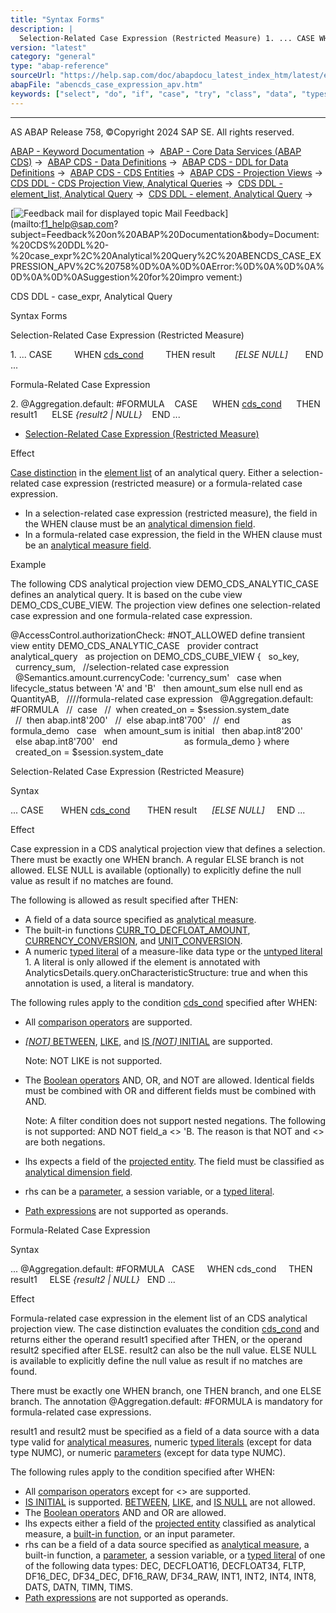 ```yaml
---
title: "Syntax Forms"
description: |
  Selection-Related Case Expression (Restricted Measure) 1. ... CASE WHEN cds_cond(https://help.sap.com/doc/abapdocu_latest_index_htm/latest/en-US/abencds_conditional_expression_v2.htm) THEN result ELSE NULL END ... Formula-Related Case Expression 2. @Aggregation.default: #FORMULA CASE WH
version: "latest"
category: "general"
type: "abap-reference"
sourceUrl: "https://help.sap.com/doc/abapdocu_latest_index_htm/latest/en-US/abencds_case_expression_apv.htm"
abapFile: "abencds_case_expression_apv.htm"
keywords: ["select", "do", "if", "case", "try", "class", "data", "types", "abencds", "expression", "apv"]
---
```


* * *

AS ABAP Release 758, ©Copyright 2024 SAP SE. All rights reserved.

[ABAP - Keyword Documentation](https://help.sap.com/doc/abapdocu_latest_index_htm/latest/en-US/abenabap.htm) →  [ABAP - Core Data Services (ABAP CDS)](https://help.sap.com/doc/abapdocu_latest_index_htm/latest/en-US/abencds.htm) →  [ABAP CDS - Data Definitions](https://help.sap.com/doc/abapdocu_latest_index_htm/latest/en-US/abencds_entities.htm) →  [ABAP CDS - DDL for Data Definitions](https://help.sap.com/doc/abapdocu_latest_index_htm/latest/en-US/abencds_f1_ddl_syntax.htm) →  [ABAP CDS - CDS Entities](https://help.sap.com/doc/abapdocu_latest_index_htm/latest/en-US/abencds_view_entity.htm) →  [ABAP CDS - Projection Views](https://help.sap.com/doc/abapdocu_latest_index_htm/latest/en-US/abencds_proj_views.htm) →  [CDS DDL - CDS Projection View, Analytical Queries](https://help.sap.com/doc/abapdocu_latest_index_htm/latest/en-US/abencds_analytical_query_apv.htm) →  [CDS DDL - element\_list, Analytical Query](https://help.sap.com/doc/abapdocu_latest_index_htm/latest/en-US/abencds_element_list_apv.htm) →  [CDS DDL - element, Analytical Query](https://help.sap.com/doc/abapdocu_latest_index_htm/latest/en-US/abencds_element_apv.htm) → 

 [![](Mail.gif?object=Mail.gif "Feedback mail for displayed topic") Mail Feedback](mailto:f1_help@sap.com?subject=Feedback%20on%20ABAP%20Documentation&body=Document:%20CDS%20DDL%20-%20case_expr%2C%20Analytical%20Query%2C%20ABENCDS_CASE_EXPRESSION_APV%2C%20758%0D%0A%0D%0AError:%0D%0A%0D%0A%0D%0A%0D%0ASuggestion%20for%20impro
vement:)

CDS DDL - case\_expr, Analytical Query

Syntax Forms

Selection-Related Case Expression (Restricted Measure)

1\. ... CASE
        WHEN [cds\_cond](https://help.sap.com/doc/abapdocu_latest_index_htm/latest/en-US/abencds_conditional_expression_v2.htm)
        THEN result
       *\[*ELSE NULL*\]*
      END ...

Formula-Related Case Expression

2\. @Aggregation.default: #FORMULA
   CASE
     WHEN [cds\_cond](https://help.sap.com/doc/abapdocu_latest_index_htm/latest/en-US/abencds_conditional_expression_v2.htm)
     THEN result1
     ELSE *{*result2 *|* NULL*}*
   END ...

-   [Selection-Related Case Expression (Restricted Measure)](#abencds-case-expression-apv-1-------formula-related-case-expression---@ITOC@@ABENCDS_CASE_EXPRESSION_APV_2)

Effect

[Case distinction](https://help.sap.com/doc/abapdocu_latest_index_htm/latest/en-US/abencase_distinction_glosry.htm "Glossary Entry") in the [element list](https://help.sap.com/doc/abapdocu_latest_index_htm/latest/en-US/abencds_element_list_apv.htm) of an analytical query. Either a selection-related case expression (restricted measure) or a formula-related case expression.

-   In a selection-related case expression (restricted measure), the field in the WHEN clause must be an [analytical dimension field](https://help.sap.com/doc/abapdocu_latest_index_htm/latest/en-US/abencds_dimension_glosry.htm "Glossary Entry").
-   In a formula-related case expression, the field in the WHEN clause must be an [analytical measure field](https://help.sap.com/doc/abapdocu_latest_index_htm/latest/en-US/abencds_measure_glosry.htm "Glossary Entry").

Example

The following CDS analytical projection view DEMO\_CDS\_ANALYTIC\_CASE defines an analytical query. It is based on the cube view DEMO\_CDS\_CUBE\_VIEW. The projection view defines one selection-related case expression and one formula-related case expression.

@AccessControl.authorizationCheck: #NOT\_ALLOWED
define transient view entity DEMO\_CDS\_ANALYTIC\_CASE
  provider contract analytical\_query
  as projection on DEMO\_CDS\_CUBE\_VIEW
{
  so\_key,
  currency\_sum,
  //selection-related case expression
  @Semantics.amount.currencyCode: 'currency\_sum'
  case when lifecycle\_status between 'A' and 'B'
  then amount\_sum else null end as QuantityAB,
  ////formula-related case expression
  @Aggregation.default: #FORMULA
  //  case
  //  when created\_on = $session.system\_date
  //  then abap.int8'200'
  //  else abap.int8'700'
  //  end                 as formula\_demo
  case
  when amount\_sum is initial
  then abap.int8'200'
  else abap.int8'700'
  end                           as formula\_demo
}
where
  created\_on = $session.system\_date

Selection-Related Case Expression (Restricted Measure)   

Syntax

... CASE
      WHEN [cds\_cond](https://help.sap.com/doc/abapdocu_latest_index_htm/latest/en-US/abencds_conditional_expression_v2.htm)
      THEN result
     *\[*ELSE NULL*\]*
    END ...

Effect

Case expression in a CDS analytical projection view that defines a selection. There must be exactly one WHEN branch. A regular ELSE branch is not allowed. ELSE NULL is available (optionally) to explicitly define the null value as result if no matches are found.

The following is allowed as result specified after THEN:

-   A field of a data source specified as [analytical measure](https://help.sap.com/doc/abapdocu_latest_index_htm/latest/en-US/abencds_measure_glosry.htm "Glossary Entry").
-   The built-in functions [CURR\_TO\_DECFLOAT\_AMOUNT](https://help.sap.com/doc/abapdocu_latest_index_htm/latest/en-US/abencds_conv_func_unit_curr_v2.htm), [CURRENCY\_CONVERSION](https://help.sap.com/doc/abapdocu_latest_index_htm/latest/en-US/abencds_conv_func_unit_curr_v2.htm), and [UNIT\_CONVERSION](https://help.sap.com/doc/abapdocu_latest_index_htm/latest/en-US/abencds_conv_func_unit_curr_v2.htm).
-   A numeric [typed literal](https://help.sap.com/doc/abapdocu_latest_index_htm/latest/en-US/abencds_typed_literal_v2.htm) of a measure-like data type or the [untyped literal](https://help.sap.com/doc/abapdocu_latest_index_htm/latest/en-US/abencds_untyped_literal_v2.htm) 1. A literal is only allowed if the element is annotated with AnalyticsDetails.query.onCharacteristicStructure: true and when this annotation is used, a literal is mandatory.

The following rules apply to the condition [cds\_cond](https://help.sap.com/doc/abapdocu_latest_index_htm/latest/en-US/abencds_conditional_expression_v2.htm) specified after WHEN:

-   All [comparison operators](https://help.sap.com/doc/abapdocu_latest_index_htm/latest/en-US/abencds_cond_expr_comp_v2.htm) are supported.
-   [*\[*NOT*\]* BETWEEN](https://help.sap.com/doc/abapdocu_latest_index_htm/latest/en-US/abencds_cond_expr_betw_v2.htm), [LIKE](https://help.sap.com/doc/abapdocu_latest_index_htm/latest/en-US/abencds_cond_expr_like_v2.htm), and [IS *\[*NOT*\]* INITIAL](https://help.sap.com/doc/abapdocu_latest_index_htm/latest/en-US/abencds_cond_expr_initial_v2.htm) are supported.
    
    Note: NOT LIKE is not supported.
    
-   The [Boolean operators](https://help.sap.com/doc/abapdocu_latest_index_htm/latest/en-US/abenboolean_operator_glosry.htm "Glossary Entry") AND, OR, and NOT are allowed. Identical fields must be combined with OR and different fields must be combined with AND.
    
    Note: A filter condition does not support nested negations. The following is not supported: AND NOT field\_a <> 'B. The reason is that NOT and <> are both negations.
    
-   lhs expects a field of the [projected entity](https://help.sap.com/doc/abapdocu_latest_index_htm/latest/en-US/abencds_pv_projected_entity_glosry.htm "Glossary Entry"). The field must be classified as [analytical dimension field](https://help.sap.com/doc/abapdocu_latest_index_htm/latest/en-US/abencds_dimension_glosry.htm "Glossary Entry").
-   rhs can be a [parameter](https://help.sap.com/doc/abapdocu_latest_index_htm/latest/en-US/abencds_parameter_list_apv.htm), a session variable, or a [typed literal](https://help.sap.com/doc/abapdocu_latest_index_htm/latest/en-US/abencds_typed_literal_v2.htm).
-   [Path expressions](https://help.sap.com/doc/abapdocu_latest_index_htm/latest/en-US/abencds_element_apv.htm) are not supported as operands.

Formula-Related Case Expression   

Syntax

...
@Aggregation.default: #FORMULA
  CASE
    WHEN cds\_cond
    THEN result1
    ELSE *{*result2 *|* NULL*}*
  END ...

Effect

Formula-related case expression in the element list of an CDS analytical projection view. The case distinction evaluates the condition [cds\_cond](https://help.sap.com/doc/abapdocu_latest_index_htm/latest/en-US/abencds_conditional_expression_v2.htm) and returns either the operand result1 specified after THEN, or the operand result2 specified after ELSE. result2 can also be the null value. ELSE NULL is available to explicitly define the null value as result if no matches are found.

There must be exactly one WHEN branch, one THEN branch, and one ELSE branch. The annotation @Aggregation.default: #FORMULA is mandatory for formula-related case expressions.

result1 and result2 must be specified as a field of a data source with a data type valid for [analytical measures](https://help.sap.com/doc/abapdocu_latest_index_htm/latest/en-US/abencds_measure_glosry.htm "Glossary Entry"), numeric [typed literals](https://help.sap.com/doc/abapdocu_latest_index_htm/latest/en-US/abencds_typed_literal_v2.htm) (except for data type NUMC), or numeric [parameters](https://help.sap.com/doc/abapdocu_latest_index_htm/latest/en-US/abencds_f1_param.htm) (except for data type NUMC).

The following rules apply to the condition specified after WHEN:

-   All [comparison operators](https://help.sap.com/doc/abapdocu_latest_index_htm/latest/en-US/abencds_cond_expr_comp_v2.htm) except for <> are supported.
-   [IS INITIAL](https://help.sap.com/doc/abapdocu_latest_index_htm/latest/en-US/abencds_cond_expr_initial_v2.htm) is supported. [BETWEEN](https://help.sap.com/doc/abapdocu_latest_index_htm/latest/en-US/abencds_cond_expr_betw_v2.htm), [LIKE](https://help.sap.com/doc/abapdocu_latest_index_htm/latest/en-US/abencds_cond_expr_like_v2.htm), and [IS NULL](https://help.sap.com/doc/abapdocu_latest_index_htm/latest/en-US/abencds_cond_expr_null_v2.htm) are not allowed.
-   The [Boolean operators](https://help.sap.com/doc/abapdocu_latest_index_htm/latest/en-US/abenboolean_operator_glosry.htm "Glossary Entry") AND and OR are allowed.
-   lhs expects either a field of the [projected entity](https://help.sap.com/doc/abapdocu_latest_index_htm/latest/en-US/abencds_pv_projected_entity_glosry.htm "Glossary Entry") classified as analytical measure, a [built-in function](https://help.sap.com/doc/abapdocu_latest_index_htm/latest/en-US/abencds_builtin_functions_v2.htm), or an input parameter.
-   rhs can be a field of a data source specified as [analytical measure](https://help.sap.com/doc/abapdocu_latest_index_htm/latest/en-US/abencds_measure_glosry.htm "Glossary Entry"), a built-in function, a [parameter](https://help.sap.com/doc/abapdocu_latest_index_htm/latest/en-US/abencds_parameter_list_apv.htm), a session variable, or a [typed literal](https://help.sap.com/doc/abapdocu_latest_index_htm/latest/en-US/abencds_typed_literal_v2.htm) of one of the following data types: DEC, DECFLOAT16, DECFLOAT34, FLTP, DF16\_DEC, DF34\_DEC, DF16\_RAW, DF34\_RAW, INT1, INT2, INT4, INT8, DATS, DATN, TIMN, TIMS.
-   [Path expressions](https://help.sap.com/doc/abapdocu_latest_index_htm/latest/en-US/abencds_element_apv.htm) are not supported as operands.